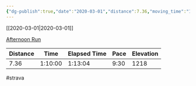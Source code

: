 ```yaml
---
{"dg-publish":true,"date":"2020-03-01","distance":7.36,"moving_time":"1:10:00","elapsed_time":"1:13:04","pace":"9:30","total_elevation_gain":1218,"url":"https://www.strava.com/activities/3146698510","permalink":"/01-personal/strava/2020-03-01-afternoon-run/","dgPassFrontmatter":true}
---
```



[[2020-03-01\|2020-03-01]]

[Afternoon Run](https://www.strava.com/activities/3146698510)

| Distance | Time    | Elapsed Time | Pace | Elevation |
| -------- | ------- | ------------ | ---- | --------- |
| 7.36     | 1:10:00 | 1:13:04      | 9:30 | 1218      |




#strava
